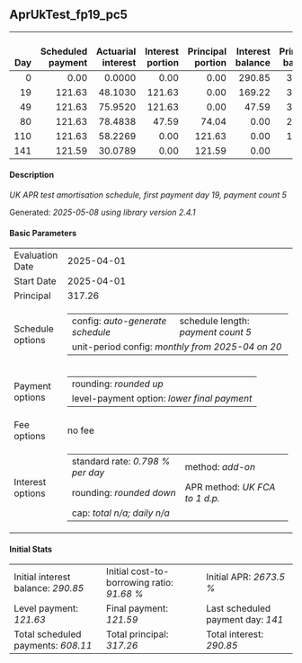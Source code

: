 <h2>AprUkTest_fp19_pc5</h2>
<table>
    <thead style="vertical-align: bottom;">
        <th style="text-align: right;">Day</th>
        <th style="text-align: right;">Scheduled payment</th>
        <th style="text-align: right;">Actuarial interest</th>
        <th style="text-align: right;">Interest portion</th>
        <th style="text-align: right;">Principal portion</th>
        <th style="text-align: right;">Interest balance</th>
        <th style="text-align: right;">Principal balance</th>
        <th style="text-align: right;">Total actuarial interest</th>
        <th style="text-align: right;">Total interest</th>
        <th style="text-align: right;">Total principal</th>
    </thead>
    <tr style="text-align: right;">
        <td class="ci00">0</td>
        <td class="ci01" style="white-space: nowrap;">0.00</td>
        <td class="ci02">0.0000</td>
        <td class="ci03">0.00</td>
        <td class="ci04">0.00</td>
        <td class="ci05">290.85</td>
        <td class="ci06">317.26</td>
        <td class="ci07">0.0000</td>
        <td class="ci08">0.00</td>
        <td class="ci09">0.00</td>
    </tr>
    <tr style="text-align: right;">
        <td class="ci00">19</td>
        <td class="ci01" style="white-space: nowrap;">121.63</td>
        <td class="ci02">48.1030</td>
        <td class="ci03">121.63</td>
        <td class="ci04">0.00</td>
        <td class="ci05">169.22</td>
        <td class="ci06">317.26</td>
        <td class="ci07">48.1030</td>
        <td class="ci08">121.63</td>
        <td class="ci09">0.00</td>
    </tr>
    <tr style="text-align: right;">
        <td class="ci00">49</td>
        <td class="ci01" style="white-space: nowrap;">121.63</td>
        <td class="ci02">75.9520</td>
        <td class="ci03">121.63</td>
        <td class="ci04">0.00</td>
        <td class="ci05">47.59</td>
        <td class="ci06">317.26</td>
        <td class="ci07">124.0550</td>
        <td class="ci08">243.26</td>
        <td class="ci09">0.00</td>
    </tr>
    <tr style="text-align: right;">
        <td class="ci00">80</td>
        <td class="ci01" style="white-space: nowrap;">121.63</td>
        <td class="ci02">78.4838</td>
        <td class="ci03">47.59</td>
        <td class="ci04">74.04</td>
        <td class="ci05">0.00</td>
        <td class="ci06">243.22</td>
        <td class="ci07">202.5388</td>
        <td class="ci08">290.85</td>
        <td class="ci09">74.04</td>
    </tr>
    <tr style="text-align: right;">
        <td class="ci00">110</td>
        <td class="ci01" style="white-space: nowrap;">121.63</td>
        <td class="ci02">58.2269</td>
        <td class="ci03">0.00</td>
        <td class="ci04">121.63</td>
        <td class="ci05">0.00</td>
        <td class="ci06">121.59</td>
        <td class="ci07">260.7657</td>
        <td class="ci08">290.85</td>
        <td class="ci09">195.67</td>
    </tr>
    <tr style="text-align: right;">
        <td class="ci00">141</td>
        <td class="ci01" style="white-space: nowrap;">121.59</td>
        <td class="ci02">30.0789</td>
        <td class="ci03">0.00</td>
        <td class="ci04">121.59</td>
        <td class="ci05">0.00</td>
        <td class="ci06">0.00</td>
        <td class="ci07">290.8446</td>
        <td class="ci08">290.85</td>
        <td class="ci09">317.26</td>
    </tr>
</table>
<h4>Description</h4>
<p><i>UK APR test amortisation schedule, first payment day 19, payment count 5</i></p>
<p>Generated: <i>2025-05-08 using library version 2.4.1</i></p>
<h4>Basic Parameters</h4>
<table>
    <tr>
        <td>Evaluation Date</td>
        <td>2025-04-01</td>
    </tr>
    <tr>
        <td>Start Date</td>
        <td>2025-04-01</td>
    </tr>
    <tr>
        <td>Principal</td>
        <td>317.26</td>
    </tr>
    <tr>
        <td>Schedule options</td>
        <td>
            <table>
                <tr>
                    <td>config: <i>auto-generate schedule</i></td>
                    <td>schedule length: <i><i>payment count</i> 5</i></td>
                </tr>
                <tr>
                    <td colspan="2" style="white-space: nowrap;">unit-period config: <i>monthly from 2025-04 on 20</i></td>
                </tr>
            </table>
        </td>
    </tr>
    <tr>
        <td>Payment options</td>
        <td>
            <table>
                <tr>
                    <td>rounding: <i>rounded up</i></td>
                </tr>
                <tr>
                    <td>level-payment option: <i>lower&nbsp;final&nbsp;payment</i></td>
                </tr>
            </table>
        </td>
    </tr>
    <tr>
        <td>Fee options</td>
        <td>no fee
        </td>
    </tr>
    <tr>
        <td>Interest options</td>
        <td>
            <table>
                <tr>
                    <td>standard rate: <i>0.798 % per day</i></td>
                    <td>method: <i>add-on</i></td>
                </tr>
                <tr>
                    <td>rounding: <i>rounded down</i></td>
                    <td>APR method: <i>UK FCA to 1 d.p.</i></td>
                </tr>
                <tr>
                    <td colspan="2">cap: <i>total <i>n/a</i>; daily <i>n/a</i></td>
                </tr>
            </table>
        </td>
    </tr>
</table>
<h4>Initial Stats</h4>
<table>
    <tr>
        <td>Initial interest balance: <i>290.85</i></td>
        <td>Initial cost-to-borrowing ratio: <i>91.68 %</i></td>
        <td>Initial APR: <i>2673.5 %</i></td>
    </tr>
    <tr>
        <td>Level payment: <i>121.63</i></td>
        <td>Final payment: <i>121.59</i></td>
        <td>Last scheduled payment day: <i>141</i></td>
    </tr>
    <tr>
        <td>Total scheduled payments: <i>608.11</i></td>
        <td>Total principal: <i>317.26</i></td>
        <td>Total interest: <i>290.85</i></td>
    </tr>
</table>